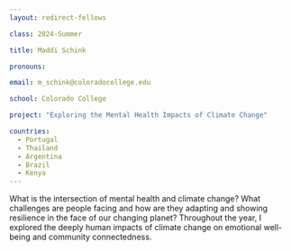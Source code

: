 ```yaml
---
layout: redirect-fellows

class: 2024-Summer

title: Maddi Schink

pronouns: 

email: m_schink@coloradocollege.edu

school: Colorado College

project: "Exploring the Mental Health Impacts of Climate Change"

countries:
  - Portugal
  - Thailand
  - Argentina
  - Brazil
  - Kenya
---
```


What is the intersection of mental health and climate change? What challenges are people facing and how are they adapting and showing resilience in the face of our changing planet? Throughout the year, I explored the deeply human impacts of climate change on emotional well-being and community connectedness.
